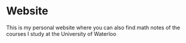 # Website

This is my personal website where you can also find math notes of the courses I study at the University of Waterloo
